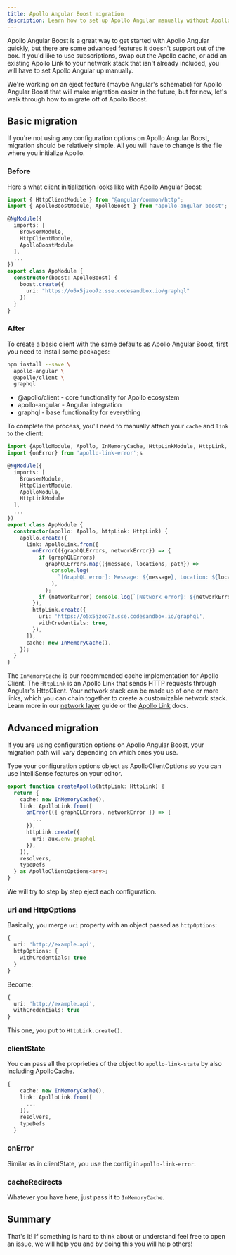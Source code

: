 ```yaml
---
title: Apollo Angular Boost migration
description: Learn how to set up Apollo Angular manually without Apollo Angular Boost
---
```


Apollo Angular Boost is a great way to get started with Apollo Angular quickly, but there are some advanced features it doesn't support out of the box. If you'd like to use subscriptions, swap out the Apollo cache, or add an existing Apollo Link to your network stack that isn't already included, you will have to set Apollo Angular up manually.

We're working on an eject feature (maybe Angular's schematic) for Apollo Angular Boost that will make migration easier in the future, but for now, let's walk through how to migrate off of Apollo Boost.

## Basic migration

If you're not using any configuration options on Apollo Angular Boost, migration should be relatively simple. All you will have to change is the file where you initialize Apollo.

### Before

Here's what client initialization looks like with Apollo Angular Boost:

```ts
import { HttpClientModule } from "@angular/common/http";
import { ApolloBoostModule, ApolloBoost } from "apollo-angular-boost";

@NgModule({
  imports: [
    BrowserModule,
    HttpClientModule,
    ApolloBoostModule
  ],
  ...
})
export class AppModule {
  constructor(boost: ApolloBoost) {
    boost.create({
      uri: "https://o5x5jzoo7z.sse.codesandbox.io/graphql"
    })
  }
}
```

### After

To create a basic client with the same defaults as Apollo Angular Boost, first you need to install some packages:

```bash
npm install --save \
  apollo-angular \
  @apollo/client \
  graphql
```

- @apollo/client - core functionality for Apollo ecosystem
- apollo-angular - Angular integration
- graphql - base functionality for everything

To complete the process, you'll need to manually attach your `cache` and `link` to the client:

```ts
import {ApolloModule, Apollo, InMemoryCache, HttpLinkModule, HttpLink, ApolloLink} from 'apollo-angular';
import {onError} from 'apollo-link-error';s

@NgModule({
  imports: [
    BrowserModule,
    HttpClientModule,
    ApolloModule,
    HttpLinkModule
  ],
  ...
})
export class AppModule {
  constructor(apollo: Apollo, httpLink: HttpLink) {
    apollo.create({
      link: ApolloLink.from([
        onError(({graphQLErrors, networkError}) => {
          if (graphQLErrors)
            graphQLErrors.map(({message, locations, path}) =>
              console.log(
                `[GraphQL error]: Message: ${message}, Location: ${locations}, Path: ${path}`,
              ),
            );
          if (networkError) console.log(`[Network error]: ${networkError}`);
        }),
        httpLink.create({
          uri: 'https://o5x5jzoo7z.sse.codesandbox.io/graphql',
          withCredentials: true,
        }),
      ]),
      cache: new InMemoryCache(),
    });
  }
}
```

The `InMemoryCache` is our recommended cache implementation for Apollo Client. The `HttpLink` is an Apollo Link that sends HTTP requests through Angular's HttpClient. Your network stack can be made up of one or more links, which you can chain together to create a customizable network stack. Learn more in our [network layer](/basics/network-layer/) guide or the [Apollo Link](https://www.apollographql.com/docs/link/) docs.

## Advanced migration

If you are using configuration options on Apollo Angular Boost, your migration path will vary depending on which ones you use.

Type your configuration options object as ApolloClientOptions so you can use IntelliSense features on your editor.
```ts
export function createApollo(httpLink: HttpLink) {
  return {
    cache: new InMemoryCache(),
    link: ApolloLink.from([
      onError(({ graphQLErrors, networkError }) => {
        ...
      }),
      httpLink.create({
        uri: aux.env.graphql
      }),
    ]),
    resolvers,
    typeDefs
  } as ApolloClientOptions<any>;
}
```

We will try to step by step eject each configuration.

### uri and HttpOptions

Basically, you merge `uri` property with an object passed as `httpOptions`:

```ts
{
  uri: 'http://example.api',
  httpOptions: {
    withCredentials: true
  }
}
```

Become:

```ts
{
  uri: 'http://example.api',
  withCredentials: true
}
```

This one, you put to `HttpLink.create()`.

### clientState

You can pass all the proprieties of the object to `apollo-link-state` by also including ApolloCache.
```ts
{
    cache: new InMemoryCache(),
    link: ApolloLink.from([
      ...
    ]),
    resolvers,
    typeDefs
  }
```

### onError

Similar as in clientState, you use the config in `apollo-link-error`.

### cacheRedirects

Whatever you have here, just pass it to `InMemoryCache`.

## Summary

That's it! If something is hard to think about or understand feel free to open an issue, we will help you and by doing this you will help others!
